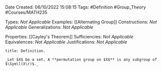 <div class="topSpace"></div>

Date Created: 06/10/2022 15:08:15
Tags: #Definition #Group_Theory #Courses/MATH235

Types: _Not Applicable_
Examples: [[Alternating Group]]
Constructions: _Not Applicable_
Generalizations: _Not Applicable_

Properties: [[Cayley's Theorem]]
Sufficiencies: _Not Applicable_
Equivalences: _Not Applicable_
Justifications: _Not Applicable_

``` ad-Definition
title: Definition.

_Let $X$ be a set. A **permutation group on $X$** is any subgroup of $\Sym\l(X\r)$._

```
